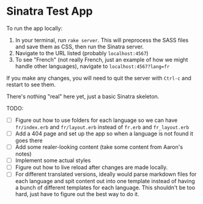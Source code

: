 # Sinatra Test App

To run the app locally:
1. In your terminal, run `rake server`. This will preprocess the SASS files and save them as CSS, then run the Sinatra server.
1. Navigate to the URL listed (probably `localhost:4567`)
1. To see "French" (not really French, just an example of how we might handle other languages), navigate to `localhost:4567?lang=fr`

If you make any changes, you will need to quit the server with `Ctrl-c` and restart to see them.

There's nothing "real" here yet, just a basic Sinatra skeleton.

TODO:
- [ ] Figure out how to use folders for each language so we can have `fr/index.erb` and `fr/layout.erb` instead of `fr.erb` and `fr_layout.erb`
- [ ] Add a 404 page and set up the app so when a language is not found it goes there
- [ ] Add some realer-looking content (take some content from Aaron's notes)
- [ ] Implement some actual styles
- [ ] Figure out how to live reload after changes are made locally.
- [ ] For different translated versions, ideally would parse markdown files for each language and spit content out into one template instead of having a bunch of different templates for each language. This shouldn't be too hard, just have to figure out the best way to do it.
